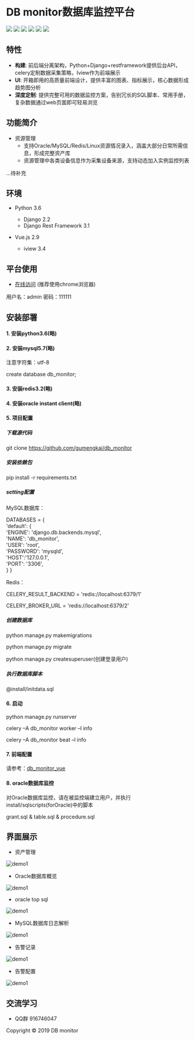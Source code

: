 
# DB monitor数据库监控平台

![](https://img.shields.io/badge/build-release-brightgreen.svg)
![](https://img.shields.io/badge/version-v1.0.0-brightgreen.svg)
![](https://img.shields.io/badge/vue.js-2.9.6-brightgreen.svg)
![](https://img.shields.io/badge/iview-3.4.0-brightgreen.svg?style=flat-square)
![](https://img.shields.io/badge/python-3.6-brightgreen.svg)
![](https://img.shields.io/badge/Django-2.2-brightgreen.svg)

## 特性
- **构建**: 前后端分离架构，Python+Django+restframework提供后台API，celery定制数据采集策略，Iview作为前端展示
- **UI**: 开箱即用的高质量前端设计，提供丰富的图表、指标展示，核心数据形成趋势图分析
- **深度定制**: 提供完整可用的数据监控方案，告别冗长的SQL脚本、常用手册，复杂数据通过web页面即可轻易浏览

## 功能简介

- 资源管理
    - 支持Oracle/MySQL/Redis/Linux资源情况录入，涵盖大部分日常所需信息，形成完整资产库
    - 资源管理中各类设备信息作为采集设备来源，支持动态加入实例监控列表
    
...待补充

## 环境

- Python 3.6
    - Django 2.2
    - Django Rest Framework 3.1
    
- Vue.js 2.9
    - iview 3.4

## 平台使用
- [在线访问](http://122.51.204.250:8080/) (推荐使用chrome浏览器)
  
用户名：admin 
密码：111111

## 安装部署
#### 1. 安装python3.6(略)

#### 2. 安装mysql5.7(略)

注意字符集：utf-8

create database db_monitor; 

#### 3. 安装redis3.2(略)

#### 4. 安装oracle instant client(略)

#### 5. 项目配置

##### 下载源代码
git clone https://github.com/gumengkai/db_monitor

##### 安装依赖包
pip install -r requirements.txt

##### setting配置
MySQL数据库：

DATABASES = {  
    'default': {  
        'ENGINE': 'django.db.backends.mysql',  
		'NAME': 'db_monitor',  
		'USER': 'root',  
		'PASSWORD': 'mysqld',  
        'HOST':'127.0.0.1',  
		'PORT': '3306',  
    }
}

Redis：

CELERY_RESULT_BACKEND = 'redis://localhost:6379/1'

CELERY_BROKER_URL = 'redis://localhost:6379/2'

##### 创建数据库
python manage.py makemigrations

python manage.py migrate

python manage.py createsuperuser(创建登录用户)

##### 执行数据库脚本

@install/initdata.sql

#### 6. 启动
python manage.py runserver

celery –A db_monitor worker –l info

celery –A db_monitor beat –l info

#### 7. 前端配置
请参考：[db_monitor_vue](https://github.com/gumengkai/db_monitor_vue)

#### 8. oracle数据库监控
对Oracle数据库监控，请在被监控端建立用户，并执行install/sqlscripts(forOracle)中的脚本

grant.sql & table.sql & procedure.sql

## 界面展示

- 资产管理

![demo1](images/demo1.jpg)

- Oracle数据库概览

![demo1](images/demo2.jpg)

- oracle top sql

![demo1](images/demo6.jpg)

- MySQL数据库日志解析

![demo1](images/demo3.jpg)

- 告警记录

![demo1](images/demo4.jpg)

- 告警配置

![demo1](images/demo5.jpg)


## 交流学习
- QQ群 916746047

Copyright © 2019 DB monitor


